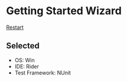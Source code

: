 # Getting Started Wizard

[Restart](/docs/wiz/readme.md)

## Selected

* OS: Win
* IDE: Rider
* Test Framework: NUnit
